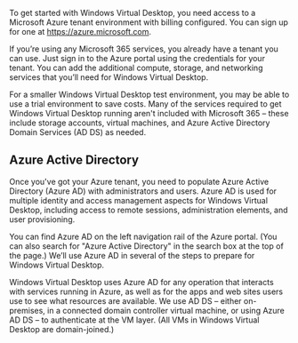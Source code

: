To get started with Windows Virtual Desktop, you need access to a Microsoft Azure tenant environment with billing configured. You can sign up for one at https://azure.microsoft.com.  

If you’re using any Microsoft 365 services, you already have a tenant you can use. Just sign in to the Azure portal using the credentials for your tenant. You can add the additional compute, storage, and networking services that you’ll need for Windows Virtual Desktop. 

For a smaller Windows Virtual Desktop test environment, you may be able to use a trial environment to save costs. Many of the services required to get Windows Virtual Desktop running aren't included with Microsoft 365 – these include storage accounts, virtual machines, and Azure Active Directory Domain Services (AD DS) as needed.  

## Azure Active Directory 
Once you've got your Azure tenant, you need to populate Azure Active Directory (Azure AD) with administrators and users. Azure AD is used for multiple identity and access management aspects for Windows Virtual Desktop, including access to remote sessions, administration elements, and user provisioning.

You can find Azure AD on the left navigation rail of the Azure portal. (You can also search for "Azure Active Directory" in the search box at the top of the page.) We’ll use Azure AD in several of the steps to prepare for Windows Virtual Desktop. 

Windows Virtual Desktop uses Azure AD for any operation that interacts with services running in Azure, as well as for the apps and web sites users use to see what resources are available. We use AD DS – either on-premises, in a connected domain controller virtual machine, or using Azure AD DS – to authenticate at the VM layer. (All VMs in Windows Virtual Desktop are domain-joined.) 
